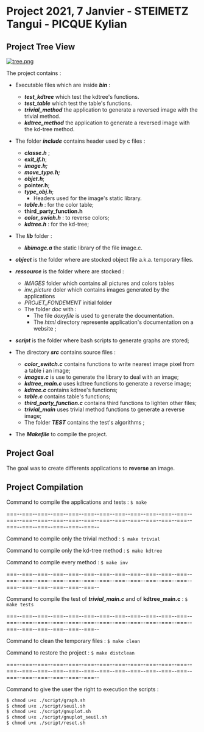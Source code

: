 # Project 2021, 7 Janvier - STEIMETZ Tangui - PICQUE Kylian

## Project Tree View

[![tree.png](https://i.postimg.cc/Hkj4nJFH/tree.png)](https://postimg.cc/LJKZ0sH0)

The project contains :

- Executable files which are inside ***bin*** :
  - ***test_kdtree*** which test the kdtree's functions.
  - ***test_table*** which test the table's functions.
  - ***trivial_method*** the application to generate a reversed image with the trivial method.
  - ***kdtree_method*** the application to generate a reversed image with the kd-tree method.

- The folder ***include*** contains header used by c files :
  - ***classe.h*** ;
  - ***exit_if.h***;
  - ***image.h;***
  - ***move_type.h;***
  - ***objet.h***;
  - **pointer.h**;
  - ***type_obj.h***;
    - Headers used for the image's static library.
  - ***table.h*** : for the color table;
  - **third_party_function.h** 
  - ***color_swich.h*** : to reverse colors; 
  - ***kdtree.h*** : for the kd-tree;


- The ***lib*** folder :
    - ***libimage.a*** the static library of the file image.c.


- ***object*** is the folder where are stocked object file a.k.a. temporary files.

- ***ressource*** is the folder where are stocked :
    - *IMAGES* folder which contains all pictures and colors tables
    - *inv_picture* doler which contains images generated by the applications
    - *PROJET_FONDEMENT* initial folder
    - The folder *doc* with :
	    - The file *doxyfile* is used to generate the documentation. 
	    - The *html* directory represente application's documentation on a website ;

- ***script*** is the folder where bash scripts to generate graphs are stored;  

- The directory ***src*** contains source files :
	- ***color_switch.c*** contains functions to write nearest image pixel from a table i an image;
	- ***images.c*** is use to generate the library to deal with an image;
    - ***kdtree_main.c*** uses kdtree functions to generate a reverse image;
    - ***kdtree.c*** contains kdtree's functions;
    - ***table.c*** contains  table's functions;
    - ***third_party_function.c*** contains third functions to lighten other files;
    - ***trivial_main*** uses trivial method functions to generate a reverse image;
    - The folder ***TEST*** contains the test's algorithms ;
  
- The ***Makefile*** to compile the project.

## Project Goal

The goal was to create differents applications to **reverse** an image.

## Project Compilation 

Command to compile the applications and tests : `$ make` 

===--===--===--===--===--===--===--===--===--===--===--===--===--===--===--===--===--===--===--===--===--===--===--===--===--===--===--===--===--===--

Command to compile only the trivial method : `$ make trivial`

Command to compile only the kd-tree method  : `$ make kdtree`

Command to compile every method : `$ make inv`


===--===--===--===--===--===--===--===--===--===--===--===--===--===--===--===--===--===--===--===--===--===--===--===--===--===--===--===--===--===--

Command to compile the test of ***trivial_main.c***  and of **kdtree_main.c** : `$ make tests`


===--===--===--===--===--===--===--===--===--===--===--===--===--===--===--===--===--===--===--===--===--===--===--===--===--===--===--===--===--===--


Command to clean the temporary files : `$ make clean`

Command to restore the project : `$ make distclean`

===--===--===--===--===--===--===--===--===--===--===--===--===--===--===--===--===--===--===--===--===--===--===--===--===--===--===--===--===--===--

Command to give the user the right to execution the scripts :
```bash
$ chmod u+x ./script/graph.sh
$ chmod u+x ./script/seuil.sh
$ chmod u+x ./script/gnuplot.sh
$ chmod u+x ./script/gnuplot_seuil.sh
$ chmod u+x ./script/reset.sh
```
